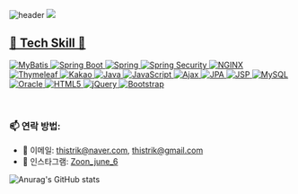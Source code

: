 ![header](https://capsule-render.vercel.app/api?type=waving&color=auto&height=300&section=header&text=Kwon's%20%20github&fontSize=60&animation=fadeIn&fontAlignY=38&desc=Whoever%20knocks%20persistently,%20ends%20by%20entering.&descAlignY=51&descAlign=62)
<img src="https://capsule-render.vercel.app/api?type=waving&color=auto&height=300&section=header&text=Kwon's%20%20github&fontSize=60&animation=fadeIn&fontAlignY=38&desc=Whoever%20knocks%20persistently,%20ends%20by%20entering.&descAlignY=51&descAlign=62">

<p align='center'>
  <a href="#demo">
    <h2>🔨 Tech Skill 🔨</h2>
    <img src="https://img.shields.io/badge/MyBatis-FAAF15?style=for-the-badge&logo=MyBatis&logoColor=white" alt="MyBatis">
    <img src="https://img.shields.io/badge/Spring%20Boot-6DB33F?style=for-the-badge&logo=Spring Boot&logoColor=white" alt="Spring Boot">
    <img src="https://img.shields.io/badge/Spring-6DB33F?style=for-the-badge&logo=Spring&logoColor=white" alt="Spring">
    <img src="https://img.shields.io/badge/Spring%20Security-6DB33F?style=for-the-badge&logo=Spring Security&logoColor=white" alt="Spring Security">
    <img src="https://img.shields.io/badge/NGINX-009639?style=for-the-badge&logo=NGINX&logoColor=white" alt="NGINX">
    <img src="https://img.shields.io/badge/Thymeleaf-005F0F?style=for-the-badge&logo=Thymeleaf&logoColor=white" alt="Thymeleaf">
    <img src="https://img.shields.io/badge/Kakao-FFCD00?style=for-the-badge&logo=Kakao&logoColor=black" alt="Kakao">
    <img src="https://img.shields.io/badge/java-007396?style=for-the-badge&logo=java&logoColor=white" alt="Java">
    <img src="https://img.shields.io/badge/JavaScript-F7DF1E?style=for-the-badge&logo=JavaScript&logoColor=black" alt="JavaScript">
    <img src="https://img.shields.io/badge/Ajax-005C5C?style=for-the-badge&logo=Ajax&logoColor=white" alt="Ajax">
    <img src="https://img.shields.io/badge/JPA-007396?style=for-the-badge&logo=Java&logoColor=white" alt="JPA">
    <img src="https://img.shields.io/badge/JSP-007396?style=for-the-badge&logo=Java&logoColor=white" alt="JSP">
    <img src="https://img.shields.io/badge/MySQL-4479A1?style=for-the-badge&logo=MySQL&logoColor=white" alt="MySQL">
    <img src="https://img.shields.io/badge/Oracle-F80000?style=for-the-badge&logo=Oracle&logoColor=white" alt="Oracle">
    <img src="https://img.shields.io/badge/HTML5-E34F26?style=for-the-badge&logo=HTML5&logoColor=white" alt="HTML5">
    <img src="https://img.shields.io/badge/jQuery-0769AD?style=for-the-badge&logo=jQuery&logoColor=white" alt="jQuery">
    <img src="https://img.shields.io/badge/bootstrap-7952B3?style=for-the-badge&logo=bootstrap&logoColor=white" alt="Bootstrap">
  </a>
</p>

  <br>


### 📫 연락 방법:
- 📧 이메일: thistrik@naver.com, thistrik@gmail.com
- 📸 인스타그램: [Zoon_june_6](https://instagram.com/Zoon_june_6)

![Anurag's GitHub stats](https://github-readme-stats.vercel.app/api?username=kwonjonny&theme=synthwave)

</div>
